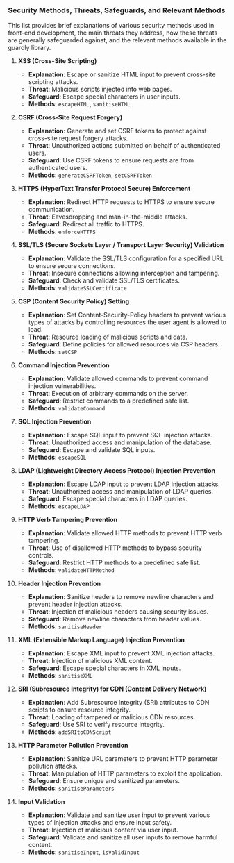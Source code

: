 ### Security Methods, Threats, Safeguards, and Relevant Methods

This list provides brief explanations of various security methods used in front-end development, the main threats they address, how these threats are generally safeguarded against, and the relevant methods available in the guardly library.

1. **XSS (Cross-Site Scripting)**
   - **Explanation**: Escape or sanitize HTML input to prevent cross-site scripting attacks.
   - **Threat**: Malicious scripts injected into web pages.
   - **Safeguard**: Escape special characters in user inputs.
   - **Methods**: `escapeHTML`, `sanitiseHTML`

2. **CSRF (Cross-Site Request Forgery)**
   - **Explanation**: Generate and set CSRF tokens to protect against cross-site request forgery attacks.
   - **Threat**: Unauthorized actions submitted on behalf of authenticated users.
   - **Safeguard**: Use CSRF tokens to ensure requests are from authenticated users.
   - **Methods**: `generateCSRFToken`, `setCSRFToken`

3. **HTTPS (HyperText Transfer Protocol Secure) Enforcement**
   - **Explanation**: Redirect HTTP requests to HTTPS to ensure secure communication.
   - **Threat**: Eavesdropping and man-in-the-middle attacks.
   - **Safeguard**: Redirect all traffic to HTTPS.
   - **Methods**: `enforceHTTPS`

4. **SSL/TLS (Secure Sockets Layer / Transport Layer Security) Validation**
   - **Explanation**: Validate the SSL/TLS configuration for a specified URL to ensure secure connections.
   - **Threat**: Insecure connections allowing interception and tampering.
   - **Safeguard**: Check and validate SSL/TLS certificates.
   - **Methods**: `validateSSLCertificate`

5. **CSP (Content Security Policy) Setting**
   - **Explanation**: Set Content-Security-Policy headers to prevent various types of attacks by controlling resources the user agent is allowed to load.
   - **Threat**: Resource loading of malicious scripts and data.
   - **Safeguard**: Define policies for allowed resources via CSP headers.
   - **Methods**: `setCSP`

6. **Command Injection Prevention**
   - **Explanation**: Validate allowed commands to prevent command injection vulnerabilities.
   - **Threat**: Execution of arbitrary commands on the server.
   - **Safeguard**: Restrict commands to a predefined safe list.
   - **Methods**: `validateCommand`

7. **SQL Injection Prevention**
   - **Explanation**: Escape SQL input to prevent SQL injection attacks.
   - **Threat**: Unauthorized access and manipulation of the database.
   - **Safeguard**: Escape and validate SQL inputs.
   - **Methods**: `escapeSQL`

8. **LDAP (Lightweight Directory Access Protocol) Injection Prevention**
   - **Explanation**: Escape LDAP input to prevent LDAP injection attacks.
   - **Threat**: Unauthorized access and manipulation of LDAP queries.
   - **Safeguard**: Escape special characters in LDAP queries.
   - **Methods**: `escapeLDAP`

9. **HTTP Verb Tampering Prevention**
   - **Explanation**: Validate allowed HTTP methods to prevent HTTP verb tampering.
   - **Threat**: Use of disallowed HTTP methods to bypass security controls.
   - **Safeguard**: Restrict HTTP methods to a predefined safe list.
   - **Methods**: `validateHTTPMethod`

10. **Header Injection Prevention**
    - **Explanation**: Sanitize headers to remove newline characters and prevent header injection attacks.
    - **Threat**: Injection of malicious headers causing security issues.
    - **Safeguard**: Remove newline characters from header values.
    - **Methods**: `sanitiseHeader`

11. **XML (Extensible Markup Language) Injection Prevention**
    - **Explanation**: Escape XML input to prevent XML injection attacks.
    - **Threat**: Injection of malicious XML content.
    - **Safeguard**: Escape special characters in XML inputs.
    - **Methods**: `sanitiseXML`

12. **SRI (Subresource Integrity) for CDN (Content Delivery Network)**
    - **Explanation**: Add Subresource Integrity (SRI) attributes to CDN scripts to ensure resource integrity.
    - **Threat**: Loading of tampered or malicious CDN resources.
    - **Safeguard**: Use SRI to verify resource integrity.
    - **Methods**: `addSRItoCDNScript`

13. **HTTP Parameter Pollution Prevention**
    - **Explanation**: Sanitize URL parameters to prevent HTTP parameter pollution attacks.
    - **Threat**: Manipulation of HTTP parameters to exploit the application.
    - **Safeguard**: Ensure unique and sanitized parameters.
    - **Methods**: `sanitiseParameters`

14. **Input Validation**
    - **Explanation**: Validate and sanitize user input to prevent various types of injection attacks and ensure input safety.
    - **Threat**: Injection of malicious content via user input.
    - **Safeguard**: Validate and sanitize all user inputs to remove harmful content.
    - **Methods**: `sanitiseInput`, `isValidInput`

